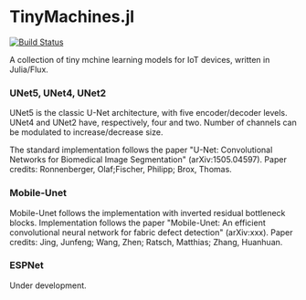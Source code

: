 # TinyMachines.jl

[![Build Status](https://github.com/cirobr/TinyMachines.jl/actions/workflows/CI.yml/badge.svg?branch=main)](https://github.com/cirobr/TinyMachines.jl/actions/workflows/CI.yml?query=branch%3Amain)

A collection of tiny mchine learning models for IoT devices, written in Julia/Flux.

### UNet5, UNet4, UNet2

UNet5 is the classic U-Net architecture, with five encoder/decoder levels. UNet4 and UNet2 have, respectively, four and two. Number of channels can be modulated to increase/decrease size.

The standard implementation follows the paper "U-Net: Convolutional Networks for Biomedical Image Segmentation" (arXiv:1505.04597). Paper credits: Ronnenberger, Olaf;Fischer, Philipp; Brox, Thomas.

### Mobile-Unet

Mobile-Unet follows the implementation with inverted residual bottleneck blocks. Implementation follows the paper "Mobile-Unet: An efficient convolutional neural network for fabric defect detection" (arXiv:xxx). Paper credits: Jing, Junfeng; Wang, Zhen; Ratsch, Matthias; Zhang, Huanhuan.

### ESPNet

Under development.
